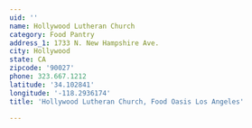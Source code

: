 ```yaml
---
uid: ''
name: Hollywood Lutheran Church
category: Food Pantry
address_1: 1733 N. New Hampshire Ave.
city: Hollywood
state: CA
zipcode: '90027'
phone: 323.667.1212
latitude: '34.102841'
longitude: '-118.2936174'
title: 'Hollywood Lutheran Church, Food Oasis Los Angeles'

---
```

